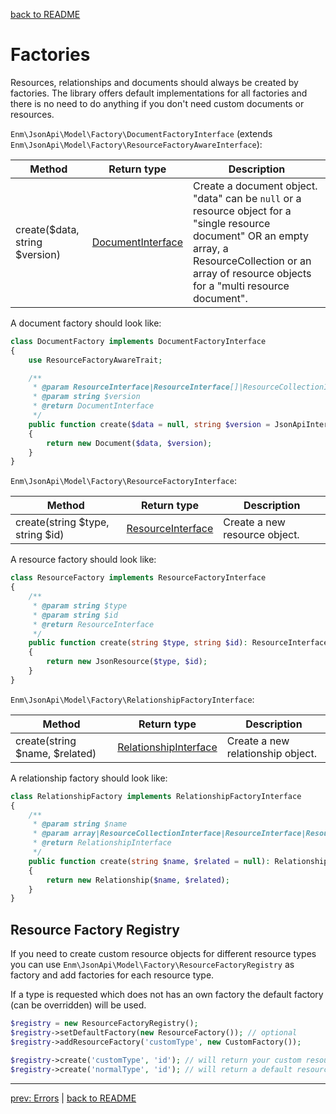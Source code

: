 [back to README](../README.md)
# Factories
Resources, relationships and documents should always be created by factories. 
The library offers default implementations for all factories and there is no need to do anything if you don't need custom documents or resources.

`Enm\JsonApi\Model\Factory\DocumentFactoryInterface` (extends `Enm\JsonApi\Model\Factory\ResourceFactoryAwareInterface`):

| Method                                                        | Return type                                                      | Description                                                                                                                                                                                                 |
|---------------------------------------------------------------|------------------------------------------------------------------|-------------------------------------------------------------------------------------------------------------------------------------------------------------------------------------------------------------|
| create($data, string $version)                                | [DocumentInterface](../src/Model/Document/DocumentInterface.php) | Create a document object. "data" can be `null` or a resource object for a "single resource document" OR an empty array, a ResourceCollection or an array of resource objects for a "multi resource document". |


A document factory should look like:

```php
class DocumentFactory implements DocumentFactoryInterface
{
    use ResourceFactoryAwareTrait;

    /**
     * @param ResourceInterface|ResourceInterface[]|ResourceCollectionInterface|array|null $data
     * @param string $version
     * @return DocumentInterface
     */
    public function create($data = null, string $version = JsonApiInterface::CURRENT_VERSION): DocumentInterface
    {
        return new Document($data, $version);
    }
}
```

`Enm\JsonApi\Model\Factory\ResourceFactoryInterface`:

| Method                           | Return type                                                      | Description                   |
|----------------------------------|------------------------------------------------------------------|-------------------------------|
| create(string $type, string $id) | [ResourceInterface](../src/Model/Resource/ResourceInterface.php) | Create a new resource object. |


A resource factory should look like:

```php
class ResourceFactory implements ResourceFactoryInterface
{
    /**
     * @param string $type
     * @param string $id
     * @return ResourceInterface
     */
    public function create(string $type, string $id): ResourceInterface
    {
        return new JsonResource($type, $id);
    }
}
```

`Enm\JsonApi\Model\Factory\RelationshipFactoryInterface`:

| Method                           | Return type                                                                           | Description                       |
|----------------------------------|---------------------------------------------------------------------------------------|-----------------------------------|
| create(string $name, $related)   | [RelationshipInterface](../src/Model/Resource/Relationship/RelationshipInterface.php) | Create a new relationship object. |


A relationship factory should look like:

```php
class RelationshipFactory implements RelationshipFactoryInterface
{
    /**
     * @param string $name
     * @param array|ResourceCollectionInterface|ResourceInterface|ResourceInterface[]|null $related
     * @return RelationshipInterface
     */
    public function create(string $name, $related = null): RelationshipInterface
    {
        return new Relationship($name, $related);
    }
}
```

## Resource Factory Registry

If you need to create custom resource objects for different resource types you can use
`Enm\JsonApi\Model\Factory\ResourceFactoryRegistry` as factory and add factories for each resource type.

If a type is requested which does not has an own factory the default factory (can be overridden) will be used.

```php
$registry = new ResourceFactoryRegistry();
$registry->setDefaultFactory(new ResourceFactory()); // optional
$registry->addResourceFactory('customType', new CustomFactory());

$registry->create('customType', 'id'); // will return your custom resource object
$registry->create('normalType', 'id'); // will return a default resource object
```

*****

[prev: Errors](../docs/06-errors.md) | [back to README](../README.md)
